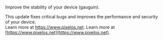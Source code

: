 Improve the stability of your device (gauguin).  

This update fixes critical bugs and improves the performance and security of your device.  
Learn more at https://www.pixelos.net.
Learn more at [https://www.pixelos.net](https://www.pixelos.net).
